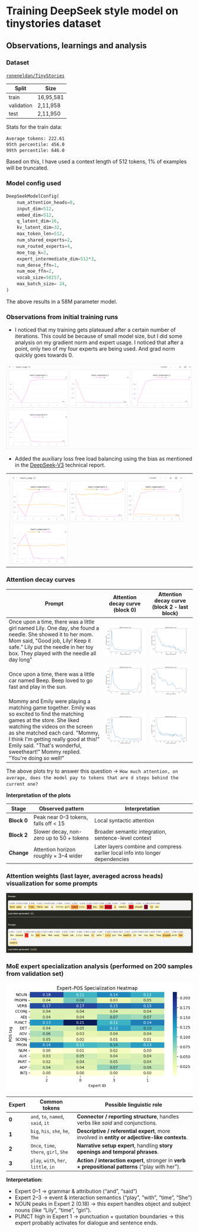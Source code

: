 # Training DeepSeek style model on tinystories dataset

## Observations, learnings and analysis

### Dataset

[`roneneldan/TinyStories`](https://huggingface.co/datasets/roneneldan/TinyStories)

| Split     |  Size     |
|-----------|-----------|
| train     | 16,95,581 |
| validation| 2,11,958  |
| test      | 2,11,950  |


Stats for the train data:

```
Average tokens: 222.61
95th percentile: 456.0
99th percentile: 646.0
```

Based on this, I have used a context length of 512 tokens, 1% of examples will be truncated.


### Model config used

```python
DeepSeekModelConfig(
    num_attention_heads=8,
    input_dim=512,
    embed_dim=512,
    q_latent_dim=16,
    kv_latent_dim=32,
    max_token_len=512,
    num_shared_experts=2,
    num_routed_experts=4,
    moe_top_k=2,
    expert_intermediate_dim=512*3,
    num_dense_ffn=1,
    num_moe_ffn=2,
    vocab_size=50257,
    max_batch_size= 24,
)
```

The above results in a 58M parameter model.

### Observations from initial training runs

- I noticed that my training gets plateaued after a certain number of iterations. This could be because of small model size, but I did some analysis on my gradient norm and expert usage. I noticed that after a point, only two of my four experts are being used. And grad norm quickly goes towards 0.

![Expert usage](<images/expert_usage_before_1.png>)


- Added the auxiliary loss free load balancing using the bias as mentioned in the [DeepSeek-V3](https://arxiv.org/html/2412.19437v1) technical report. 

| | |
|---|---|
| ![Expert usage after fix](<images/expert_usage_after_1.png>) | |



### Attention decay curves

| Prompt | Attention decay curve (block 0) | Attention decay curve (block 2 - last block) |
|--------|-----------------------|----------------|
| Once upon a time, there was a little girl named Lily. One day, she found a needle. She showed it to her mom. Mom said, \"Good job, Lily! Keep it safe.\" Lily put the needle in her toy box. They played with the needle all day long" | ![attn_decay_1](images/attn_decay_1.png) | ![attn_decay_1_2](images/attn_decay_1_2.png) |
| Once upon a time, there was a little car named Beep. Beep loved to go fast and play in the sun. | ![attn_decay_2](images/attn_decay_2.png) | ![attn_decay_2_2](images/attn_decay_2_2.png) |
| Mommy and Emily were playing a matching game together. Emily was so excited to find the matching games at the store. She liked watching the videos on the screen as she matched each card. "Mommy, I think I'm getting really good at this!" Emily said. "That's wonderful, sweetheart!" Mommy replied. "You're doing so well!" | ![attn_decay_3](images/attn_decay_3.png) | ![attn_decay_3_2](images/attn_decay_3_2.png) |

The above plots try to answer this question -> `How much attention, on average, does the model pay to tokens that are d steps behind the current one?`

**Interpretation of the plots**

| Stage       | Observed pattern                         | Interpretation                                                                |
| ----------- | ---------------------------------------- | ----------------------------------------------------------------------------- |
| **Block 0** | Peak near 0–3 tokens, falls off < 15     | Local syntactic attention                                                     |
| **Block 2** | Slower decay, non-zero up to 50 + tokens | Broader semantic integration, sentence-level context                          |
| **Change**  | Attention horizon roughly × 3–4 wider    | Later layers combine and compress earlier local info into longer dependencies |


### Attention weights (last layer, averaged across heads) visualization for some prompts
![attn_score_vis](images/attn_score_vis.png)


### MoE expert specialization analysis (performed on 200 samples from validation set)

![expert_moe_specialization](images/expert_moe_specialization.png)

| Expert | Common tokens                          | Possible linguistic role                                                                          |
| ------ | -------------------------------------- | ------------------------------------------------------------------------------------------------- |
| **0**  | `and`, `to`, `named`, `said`, `it`     | **Connector / reporting structure**, handles verbs like *said* and conjunctions.                  |
| **1**  | `big`, `his`, `she`, `he`, `The`       | **Descriptive / referential expert**, more involved in **entity or adjective-like contexts**.     |
| **2**  | `Once`, `time`, `there`, `girl`, `She` | **Narrative setup expert**, handling **story openings and temporal phrases**.                     |
| **3**  | `play`, `with`, `her`, `little`, `in`  | **Action / interaction expert**, stronger in **verb + prepositional patterns** (“play with her”). |

**Interpretation:**
- Expert 0–1 → grammar & attribution (“and”, “said”)
- Expert 2–3 → event & interaction semantics (“play”, “with”, “time”, “She”)
- NOUN peaks in Expert 2 (0.18) → this expert handles object and subject nouns (like “Lily”, “time”, “girl”).
- PUNCT high in Expert 1 → punctuation + quotation boundaries → this expert probably activates for dialogue and sentence ends.